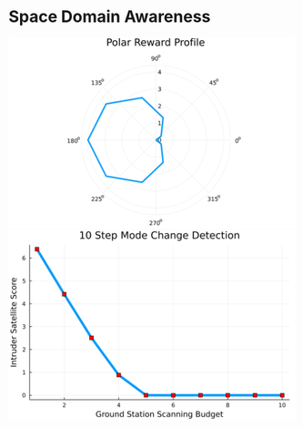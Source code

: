 # Space Domain Awareness
<img src="./img/PolarRewardProfile.svg">
<img src="./img/ModeChangeDetection.svg">

